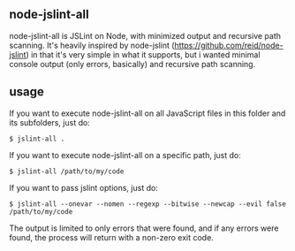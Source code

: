## node-jslint-all

node-jslint-all is JSLint on Node, with minimized output and recursive path scanning. It's heavily inspired
by node-jslint (https://github.com/reid/node-jslint) in that it's very simple in what it supports, but i wanted
minimal console output (only errors, basically) and recursive path scanning. 

## usage

If you want to execute node-jslint-all on all JavaScript files in this folder and its subfolders, just do:

	$ jslint-all . 

If you want to execute node-jslint-all on a specific path, just do:

	$ jslint-all /path/to/my/code

If you want to pass jslint options, just do:

	$ jslint-all --onevar --nomen --regexp --bitwise --newcap --evil false /path/to/my/code

The output is limited to only errors that were found, and if any errors were found, the process will return
with a non-zero exit code.